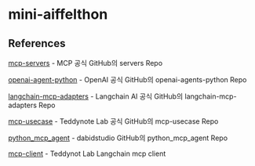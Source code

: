 # mini-aiffelthon









## References
[mcp-servers](https://github.com/modelcontextprotocol/servers.git) - MCP 공식 GitHub의 servers Repo  

[openai-agent-python](https://github.com/openai/openai-agents-python.git) - OpenAI 공식 GitHub의 openai-agents-python Repo  

[langchain-mcp-adapters](https://github.com/langchain-ai/langchain-mcp-adapters.git) - Langchain AI 공식 GitHub의  langchain-mcp-adapters Repo  

[mcp-usecase](https://github.com/teddynote-lab/mcp-usecase.git) - Teddynote Lab 공식 GitHub의  mcp-usecase  Repo  

[python_mcp_agent](https://github.com/dabidstudio/python_mcp_agent.git) - dabidstudio GitHub의  python_mcp_agent  Repo  

[mcp-client](https://github.com/teddynote-lab/langgraph-mcp-agents) - Teddynot Lab Langchain mcp client

